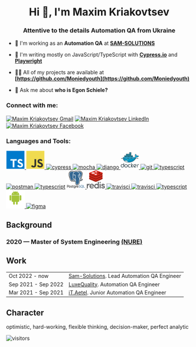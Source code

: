 <h1 align="center">Hi 👋, I'm Maxim Kriakovtsev </h1>
<h3 align="center">Attentive to the details Automation QA from Ukraine</h3>

- 🐝 I'm working as an **Automation QA** at **[SAM-SOLUTIONS](https://sam-solutions.by/)**

- 🌱 I'm writing mostly on JavaScript/TypeScript with **[Cypress.io](https://www.cypress.io/)** and **[Playwright](https://playwright.dev/)**

- 👨‍💻 All of my projects are available at **[https://github.com/Moniedyouth](https://github.com/Moniedyouth)**

- 💬 Ask me about **who is Egon Schiele?**

<p align="left">
<h3 align="left">Connect with me:</h3>
<a href="mailto:max1794.k@gmail.com" target="_blank"><img align="center" alt="Maxim Kriakovtsev Gmail" height="65" 
src="https://img.icons8.com/plasticine/100/000000/gmail.png" width="65"/></a>
<a href="https://www.linkedin.com/in/maximkriakovtsev-936263158/" target="blank"><img align="center" alt="Maxim Kriakovtsev LinkedIn" height="65" 
src="https://img.icons8.com/plasticine/100/000000/linkedin.png" width="65"/></a>
<a href="https://www.facebook.com/rbwbw.rge" target="blank"><img align="center" alt="Maxim Kriakovtsev Facebook" height="65" width="65"
<img src="https://img.icons8.com/plasticine/100/null/facebook.png"/> </a>


### Languages and Tools: ###

<a href="https://www.typescriptlang.org/" target="_blank" rel="noreferrer"> <img src="https://raw.githubusercontent.com/devicons/devicon/master/icons/typescript/typescript-original.svg" alt="typescript" width="50" height="50"/> </a>
<a href="https://developer.mozilla.org/en-US/docs/Web/JavaScript" target="_blank" rel="noreferrer"> <img src="https://raw.githubusercontent.com/devicons/devicon/master/icons/javascript/javascript-original.svg" alt="javascript" width="50" height="50"/> </a>
<a href="https://www.cypress.io" target="_blank" rel="noreferrer"> <img src="https://pics.freeicons.io/uploads/icons/png/3556671901536211770-512.png" alt="cypress" width="50" height="50"/> </a>
<a href="https://mochajs.org" target="_blank" rel="noreferrer"> <img src="https://www.vectorlogo.zone/logos/mochajs/mochajs-icon.svg" alt="mocha" width="50" height="50"/> </a>
<a href="https://www.djangoproject.com/" target="_blank" rel="noreferrer"> <img src="https://img.icons8.com/color/48/000000/django.png" alt="django" width="50" height="50"/> </a>
<a href="https://www.docker.com/" target="_blank" rel="noreferrer"> <img src="https://raw.githubusercontent.com/devicons/devicon/master/icons/docker/docker-original-wordmark.svg" alt="docker" width="50" height="50"/> </a>
<a href="https://git-scm.com/" target="_blank" rel="noreferrer"> <img src="https://www.vectorlogo.zone/logos/git-scm/git-scm-icon.svg" alt="git" width="50" height="50"/> </a>
<a href="https://www.sourcetreeapp.com/" target="_blank" rel="noreferrer"> <img src="https://img.icons8.com/external-tal-revivo-color-tal-revivo/96/000000/external-sourcetree-is-a-nice-alternative-to-the-git-command-line-logo-color-tal-revivo.png" alt="typescript" width="50" height="50"/></a>
<a href="https://postman.com" target="_blank" rel="noreferrer"> <img src="https://www.vectorlogo.zone/logos/getpostman/getpostman-icon.svg" alt="postman" width="50" height="50"/> </a>
<a href="https://www.soapui.org/" target="_blank" rel="noreferrer"> <img src="https://icons.iconarchive.com/icons/papirus-team/papirus-apps/72/soapui-icon.png" alt="typescript" width="50" height="50"/></a>
<a href="https://www.postgresql.org" target="_blank" rel="noreferrer"> <img src="https://raw.githubusercontent.com/devicons/devicon/master/icons/postgresql/postgresql-original-wordmark.svg" alt="postgresql" width="50" height="50"/> </a>
<a href="https://redis.io" target="_blank" rel="noreferrer"> <img src="https://raw.githubusercontent.com/devicons/devicon/master/icons/redis/redis-original-wordmark.svg" alt="redis" width="50" height="50"/> </a>
<a href="https://travis-ci.org" target="_blank" rel="noreferrer"> <img src="https://www.vectorlogo.zone/logos/travis-ci/travis-ci-icon.svg" alt="travisci" width="50" height="50"/> </a>
<a href="https://semaphoreci.com/" target="_blank" rel="noreferrer"> <img src="https://www.svgrepo.com/show/354324/semaphoreci.svg" alt="travisci" width="50" height="50"/> </a>
<a href="https://www.jetbrains.com/webstorm/" target="_blank" rel="noreferrer"> <img src="https://img.icons8.com/color/144/000000/webstorm.png" alt="typescript" width="50" height="50"/> </a>
<a href="https://developer.android.com" target="_blank" rel="noreferrer"> <img src="https://raw.githubusercontent.com/devicons/devicon/master/icons/android/android-original-wordmark.svg" alt="android" width="50" height="50"/> </a>
<a href="https://www.figma.com/" target="_blank" rel="noreferrer"> <img src="https://www.vectorlogo.zone/logos/figma/figma-icon.svg" alt="figma" width="50" height="50"/> </a> </p>


## Background

### 2020 — Master of System Engineering [(NURE)](https://nure.ua/)

## Work

<table>
      <tr>
        <td>Oct 2022 - now</td>
        <td><a href="https://sam-solutions.by/">Sam-Solutions</a>.
          Lead Automation QA Engineer
        </td>
      </tr>
      <tr>
        <td>Sep 2021 - Sep 2022</td>
        <td><a href="https://luxequality.com/">LuxeQuality</a>.
          Automation QA Engineer
        </td>
      </tr>  
      <tr>
        <td>Mar 2021 - Sep 2021</td>
        <td><a href="https://it-artel.ua/ru/"> iT.Aetel</a>.
          Junior Automation QA Engineer
        </td>
      </tr>   
</table>

## Character

optimistic, hard-working, flexible thinking, decision-maker, perfect analytic

![visitors](https://visitor-badge.glitch.me/badge?page_id=mi4i0.visitor-badge&left_color=blue&right_color=red)

